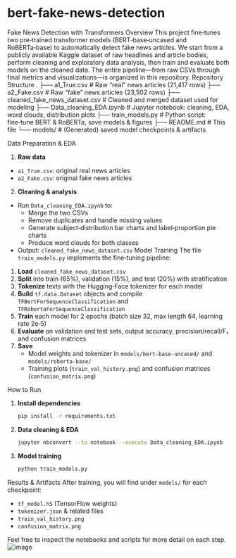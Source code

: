 # bert-fake-news-detection

Fake News Detection with Transformers
Overview
This project fine‑tunes two pre‑trained transformer models (BERT‑base‑uncased and RoBERTa‑base) to automatically detect fake news articles. We start from a publicly available Kaggle dataset of raw headlines and article bodies, perform cleaning and exploratory data analysis, then train and evaluate both models on the cleaned data. The entire pipeline—from raw CSVs through final metrics and visualizations—is organized in this repository.
Repository Structure
.
├── a1_True.csv                     # Raw “real” news articles (21,417 rows)
├── a2_Fake.csv                     # Raw “fake” news articles (23,502 rows)
├── cleaned_fake_news_dataset.csv   # Cleaned and merged dataset used for modeling
├── Data_cleaning_EDA.ipynb         # Jupyter notebook: cleaning, EDA, word clouds, distribution plots
├── train_models.py                 # Python script: fine‑tune BERT & RoBERTa, save models & figures
├── README.md                       # This file
└── models/                         # (Generated) saved model checkpoints & artifacts

Data Preparation & EDA
1. **Raw data**  
- `a1_True.csv`: original real news articles  
- `a2_Fake.csv`: original fake news articles

2. **Cleaning & analysis**  
- Run `Data_cleaning_EDA.ipynb` to:  
  - Merge the two CSVs  
  - Remove duplicates and handle missing values  
  - Generate subject‐distribution bar charts and label‐proportion pie charts  
  - Produce word clouds for both classes  
- Output: `cleaned_fake_news_dataset.csv`
Model Training
The file `train_models.py` implements the fine‑tuning pipeline:
1. **Load** `cleaned_fake_news_dataset.csv`
2. **Split** into train (65%), validation (15%), and test (20%) with stratification
3. **Tokenize** texts with the Hugging‑Face tokenizer for each model
4. **Build** `tf.data.Dataset` objects and compile `TFBertForSequenceClassification` and `TFRobertaForSequenceClassification`
5. **Train** each model for 2 epochs (batch size 32, max length 64, learning rate 2e‑5)
6. **Evaluate** on validation and test sets, output accuracy, precision/recall/F₁ and confusion matrices
7. **Save**
   - Model weights and tokenizer in `models/bert-base-uncased/` and `models/roberta-base/`
   - Training plots (`train_val_history.png`) and confusion matrices (`confusion_matrix.png`)

How to Run
1. **Install dependencies**  
   ```bash
   pip install -r requirements.txt
   ```
2. **Data cleaning & EDA**  
   ```bash
   jupyter nbconvert --to notebook --execute Data_cleaning_EDA.ipynb
   ```
3. **Model training**  
   ```bash
   python train_models.py
   ```
Results & Artifacts
After training, you will find under `models/` for each checkpoint:
- `tf_model.h5` (TensorFlow weights)
- `tokenizer.json` & related files
- `train_val_history.png`
- `confusion_matrix.png`

Feel free to inspect the notebooks and scripts for more detail on each step.
![image](https://github.com/user-attachments/assets/a2f1e217-0f6b-4753-8bc4-2096050c8b74)
